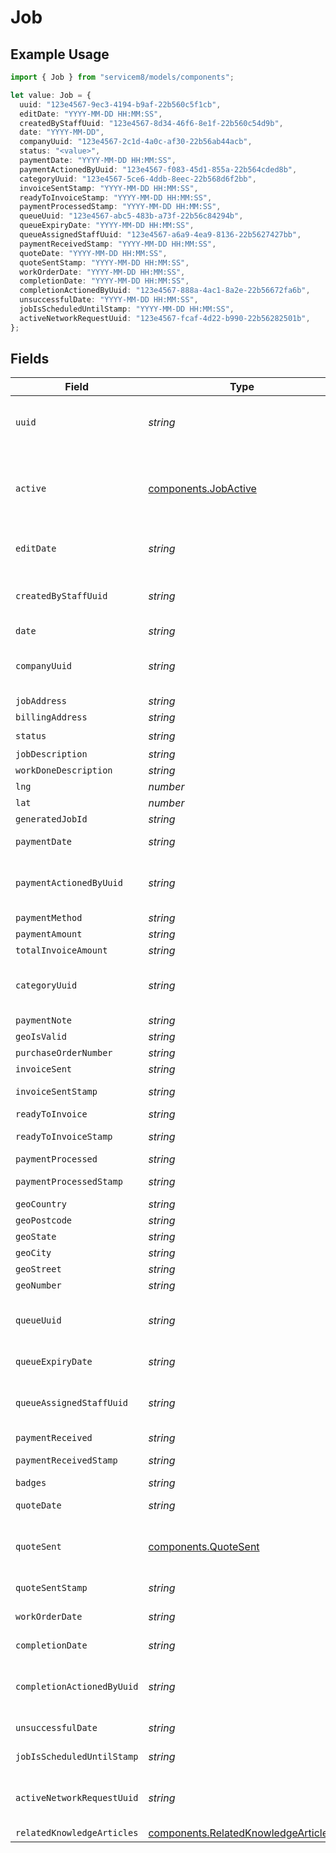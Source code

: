 # Job

## Example Usage

```typescript
import { Job } from "servicem8/models/components";

let value: Job = {
  uuid: "123e4567-9ec3-4194-b9af-22b560c5f1cb",
  editDate: "YYYY-MM-DD HH:MM:SS",
  createdByStaffUuid: "123e4567-8d34-46f6-8e1f-22b560c54d9b",
  date: "YYYY-MM-DD",
  companyUuid: "123e4567-2c1d-4a0c-af30-22b56ab44acb",
  status: "<value>",
  paymentDate: "YYYY-MM-DD HH:MM:SS",
  paymentActionedByUuid: "123e4567-f083-45d1-855a-22b564cded8b",
  categoryUuid: "123e4567-5ce6-4ddb-8eec-22b568d6f2bb",
  invoiceSentStamp: "YYYY-MM-DD HH:MM:SS",
  readyToInvoiceStamp: "YYYY-MM-DD HH:MM:SS",
  paymentProcessedStamp: "YYYY-MM-DD HH:MM:SS",
  queueUuid: "123e4567-abc5-483b-a73f-22b56c84294b",
  queueExpiryDate: "YYYY-MM-DD HH:MM:SS",
  queueAssignedStaffUuid: "123e4567-a6a9-4ea9-8136-22b5627427bb",
  paymentReceivedStamp: "YYYY-MM-DD HH:MM:SS",
  quoteDate: "YYYY-MM-DD HH:MM:SS",
  quoteSentStamp: "YYYY-MM-DD HH:MM:SS",
  workOrderDate: "YYYY-MM-DD HH:MM:SS",
  completionDate: "YYYY-MM-DD HH:MM:SS",
  completionActionedByUuid: "123e4567-888a-4ac1-8a2e-22b56672fa6b",
  unsuccessfulDate: "YYYY-MM-DD HH:MM:SS",
  jobIsScheduledUntilStamp: "YYYY-MM-DD HH:MM:SS",
  activeNetworkRequestUuid: "123e4567-fcaf-4d22-b990-22b56282501b",
};
```

## Fields

| Field                                                                                      | Type                                                                                       | Required                                                                                   | Description                                                                                | Example                                                                                    |
| ------------------------------------------------------------------------------------------ | ------------------------------------------------------------------------------------------ | ------------------------------------------------------------------------------------------ | ------------------------------------------------------------------------------------------ | ------------------------------------------------------------------------------------------ |
| `uuid`                                                                                     | *string*                                                                                   | :heavy_minus_sign:                                                                         | Record UUID key                                                                            | 123e4567-9ec3-4194-b9af-22b560c5f1cb                                                       |
| `active`                                                                                   | [components.JobActive](../../models/components/jobactive.md)                               | :heavy_minus_sign:                                                                         | Record active/deleted flag. <br/><br/>Valid values are [0,1]                               |                                                                                            |
| `editDate`                                                                                 | *string*                                                                                   | :heavy_minus_sign:                                                                         | Record last modified timestamp                                                             | YYYY-MM-DD HH:MM:SS                                                                        |
| `createdByStaffUuid`                                                                       | *string*                                                                                   | :heavy_minus_sign:                                                                         | N/A                                                                                        | 123e4567-8d34-46f6-8e1f-22b560c54d9b                                                       |
| `date`                                                                                     | *string*                                                                                   | :heavy_minus_sign:                                                                         | N/A                                                                                        | YYYY-MM-DD                                                                                 |
| `companyUuid`                                                                              | *string*                                                                                   | :heavy_minus_sign:                                                                         | N/A                                                                                        | 123e4567-2c1d-4a0c-af30-22b56ab44acb                                                       |
| `jobAddress`                                                                               | *string*                                                                                   | :heavy_minus_sign:                                                                         | N/A                                                                                        |                                                                                            |
| `billingAddress`                                                                           | *string*                                                                                   | :heavy_minus_sign:                                                                         | N/A                                                                                        |                                                                                            |
| `status`                                                                                   | *string*                                                                                   | :heavy_check_mark:                                                                         | N/A                                                                                        |                                                                                            |
| `jobDescription`                                                                           | *string*                                                                                   | :heavy_minus_sign:                                                                         | N/A                                                                                        |                                                                                            |
| `workDoneDescription`                                                                      | *string*                                                                                   | :heavy_minus_sign:                                                                         | Email Address                                                                              |                                                                                            |
| `lng`                                                                                      | *number*                                                                                   | :heavy_minus_sign:                                                                         | N/A                                                                                        |                                                                                            |
| `lat`                                                                                      | *number*                                                                                   | :heavy_minus_sign:                                                                         | N/A                                                                                        |                                                                                            |
| `generatedJobId`                                                                           | *string*                                                                                   | :heavy_minus_sign:                                                                         | (Read-only)                                                                                |                                                                                            |
| `paymentDate`                                                                              | *string*                                                                                   | :heavy_minus_sign:                                                                         | N/A                                                                                        | YYYY-MM-DD HH:MM:SS                                                                        |
| `paymentActionedByUuid`                                                                    | *string*                                                                                   | :heavy_minus_sign:                                                                         | N/A                                                                                        | 123e4567-f083-45d1-855a-22b564cded8b                                                       |
| `paymentMethod`                                                                            | *string*                                                                                   | :heavy_minus_sign:                                                                         | N/A                                                                                        |                                                                                            |
| `paymentAmount`                                                                            | *string*                                                                                   | :heavy_minus_sign:                                                                         | N/A                                                                                        |                                                                                            |
| `totalInvoiceAmount`                                                                       | *string*                                                                                   | :heavy_minus_sign:                                                                         | N/A                                                                                        |                                                                                            |
| `categoryUuid`                                                                             | *string*                                                                                   | :heavy_minus_sign:                                                                         | N/A                                                                                        | 123e4567-5ce6-4ddb-8eec-22b568d6f2bb                                                       |
| `paymentNote`                                                                              | *string*                                                                                   | :heavy_minus_sign:                                                                         | N/A                                                                                        |                                                                                            |
| `geoIsValid`                                                                               | *string*                                                                                   | :heavy_minus_sign:                                                                         | N/A                                                                                        |                                                                                            |
| `purchaseOrderNumber`                                                                      | *string*                                                                                   | :heavy_minus_sign:                                                                         | N/A                                                                                        |                                                                                            |
| `invoiceSent`                                                                              | *string*                                                                                   | :heavy_minus_sign:                                                                         | N/A                                                                                        |                                                                                            |
| `invoiceSentStamp`                                                                         | *string*                                                                                   | :heavy_minus_sign:                                                                         | N/A                                                                                        | YYYY-MM-DD HH:MM:SS                                                                        |
| `readyToInvoice`                                                                           | *string*                                                                                   | :heavy_minus_sign:                                                                         | N/A                                                                                        |                                                                                            |
| `readyToInvoiceStamp`                                                                      | *string*                                                                                   | :heavy_minus_sign:                                                                         | N/A                                                                                        | YYYY-MM-DD HH:MM:SS                                                                        |
| `paymentProcessed`                                                                         | *string*                                                                                   | :heavy_minus_sign:                                                                         | N/A                                                                                        |                                                                                            |
| `paymentProcessedStamp`                                                                    | *string*                                                                                   | :heavy_minus_sign:                                                                         | N/A                                                                                        | YYYY-MM-DD HH:MM:SS                                                                        |
| `geoCountry`                                                                               | *string*                                                                                   | :heavy_minus_sign:                                                                         | N/A                                                                                        |                                                                                            |
| `geoPostcode`                                                                              | *string*                                                                                   | :heavy_minus_sign:                                                                         | N/A                                                                                        |                                                                                            |
| `geoState`                                                                                 | *string*                                                                                   | :heavy_minus_sign:                                                                         | N/A                                                                                        |                                                                                            |
| `geoCity`                                                                                  | *string*                                                                                   | :heavy_minus_sign:                                                                         | N/A                                                                                        |                                                                                            |
| `geoStreet`                                                                                | *string*                                                                                   | :heavy_minus_sign:                                                                         | N/A                                                                                        |                                                                                            |
| `geoNumber`                                                                                | *string*                                                                                   | :heavy_minus_sign:                                                                         | N/A                                                                                        |                                                                                            |
| `queueUuid`                                                                                | *string*                                                                                   | :heavy_minus_sign:                                                                         | N/A                                                                                        | 123e4567-abc5-483b-a73f-22b56c84294b                                                       |
| `queueExpiryDate`                                                                          | *string*                                                                                   | :heavy_minus_sign:                                                                         | N/A                                                                                        | YYYY-MM-DD HH:MM:SS                                                                        |
| `queueAssignedStaffUuid`                                                                   | *string*                                                                                   | :heavy_minus_sign:                                                                         | N/A                                                                                        | 123e4567-a6a9-4ea9-8136-22b5627427bb                                                       |
| `paymentReceived`                                                                          | *string*                                                                                   | :heavy_minus_sign:                                                                         | N/A                                                                                        |                                                                                            |
| `paymentReceivedStamp`                                                                     | *string*                                                                                   | :heavy_minus_sign:                                                                         | N/A                                                                                        | YYYY-MM-DD HH:MM:SS                                                                        |
| `badges`                                                                                   | *string*                                                                                   | :heavy_minus_sign:                                                                         | N/A                                                                                        |                                                                                            |
| `quoteDate`                                                                                | *string*                                                                                   | :heavy_minus_sign:                                                                         | N/A                                                                                        | YYYY-MM-DD HH:MM:SS                                                                        |
| `quoteSent`                                                                                | [components.QuoteSent](../../models/components/quotesent.md)                               | :heavy_minus_sign:                                                                         | (Read-only). <br/><br/>Valid values are [0,1]                                              |                                                                                            |
| `quoteSentStamp`                                                                           | *string*                                                                                   | :heavy_minus_sign:                                                                         | (Read-only)                                                                                | YYYY-MM-DD HH:MM:SS                                                                        |
| `workOrderDate`                                                                            | *string*                                                                                   | :heavy_minus_sign:                                                                         | N/A                                                                                        | YYYY-MM-DD HH:MM:SS                                                                        |
| `completionDate`                                                                           | *string*                                                                                   | :heavy_minus_sign:                                                                         | N/A                                                                                        | YYYY-MM-DD HH:MM:SS                                                                        |
| `completionActionedByUuid`                                                                 | *string*                                                                                   | :heavy_minus_sign:                                                                         | N/A                                                                                        | 123e4567-888a-4ac1-8a2e-22b56672fa6b                                                       |
| `unsuccessfulDate`                                                                         | *string*                                                                                   | :heavy_minus_sign:                                                                         | N/A                                                                                        | YYYY-MM-DD HH:MM:SS                                                                        |
| `jobIsScheduledUntilStamp`                                                                 | *string*                                                                                   | :heavy_minus_sign:                                                                         | N/A                                                                                        | YYYY-MM-DD HH:MM:SS                                                                        |
| `activeNetworkRequestUuid`                                                                 | *string*                                                                                   | :heavy_minus_sign:                                                                         | N/A                                                                                        | 123e4567-fcaf-4d22-b990-22b56282501b                                                       |
| `relatedKnowledgeArticles`                                                                 | [components.RelatedKnowledgeArticle](../../models/components/relatedknowledgearticle.md)[] | :heavy_minus_sign:                                                                         | N/A                                                                                        |                                                                                            |